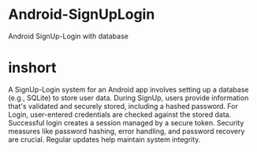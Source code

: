 # Android-SignUpLogin
Android SignUp-Login with database


# inshort
A SignUp-Login system for an Android app involves setting up a database (e.g., SQLite) to store user data. During SignUp, users provide information that's validated and securely stored, including a hashed password. For Login, user-entered credentials are checked against the stored data. Successful login creates a session managed by a secure token. Security measures like password hashing, error handling, and password recovery are crucial. Regular updates help maintain system integrity.

